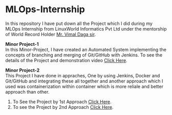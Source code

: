 # MLOps-Internship
In this repository I have put down all the Project which I did during my MLOps Internship from LinuxWorld Informatics Pvt Ltd under the mentorship of World Record Holder <a href="https://www.linkedin.com/in/vimaldaga/">Mr. Vimal Daga sir</a>.

<b>Minor Project-1</b><br>
In this Minor-Project, I have created an Automated System implementing the concepts of branching and merging of Git/GitHub with Jenkins. To see the details of the Project and demonstration video <a href="https://github.com/Abhinav-26/DevOps-Integration/tree/master/DevOps%20Project-4">Click Here</a>.<br>

<b>Minor Project-2</b><br>
This Project I have done in appraches, One by using Jenkins, Docker and Git/GitHub and integrating these all together and another approach which I used was containerization within container which is more reliale and better approach than other.<br>
1. To See the Project by 1st Approach <a href="https://github.com/Abhinav-26/DevOps-Integration/tree/master/DevOps%20Project-2">Click Here</a>.
2. To see the Project by 2nd Approach <a href="https://github.com/Abhinav-26/DevOps-Integration/tree/master/DevOps%20Project-3">Click Here</a>.<br>


